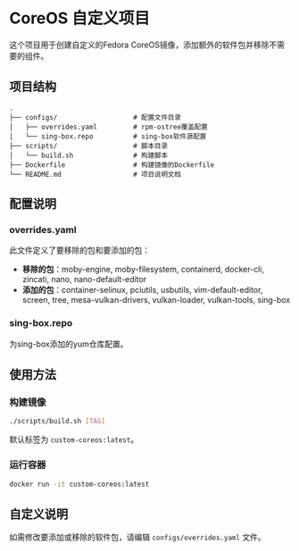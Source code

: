 # CoreOS 自定义项目

这个项目用于创建自定义的Fedora CoreOS镜像，添加额外的软件包并移除不需要的组件。

## 项目结构

```
.
├── configs/                   # 配置文件目录
│   ├── overrides.yaml         # rpm-ostree覆盖配置
│   └── sing-box.repo          # sing-box软件源配置
├── scripts/                   # 脚本目录
│   └── build.sh               # 构建脚本
├── Dockerfile                 # 构建镜像的Dockerfile
└── README.md                  # 项目说明文档
```

## 配置说明

### overrides.yaml

此文件定义了要移除的包和要添加的包：

- **移除的包**：moby-engine, moby-filesystem, containerd, docker-cli, zincati, nano, nano-default-editor
- **添加的包**：container-selinux, pciutils, usbutils, vim-default-editor, screen, tree, mesa-vulkan-drivers, vulkan-loader, vulkan-tools, sing-box

### sing-box.repo

为sing-box添加的yum仓库配置。

## 使用方法

### 构建镜像

```bash
./scripts/build.sh [TAG]
```

默认标签为 `custom-coreos:latest`。

### 运行容器

```bash
docker run -it custom-coreos:latest
```

## 自定义说明

如需修改要添加或移除的软件包，请编辑 `configs/overrides.yaml` 文件。 